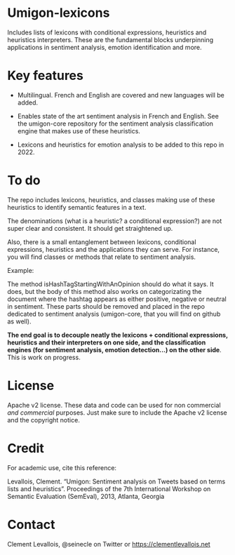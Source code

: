 # Umigon-lexicons

Includes lists of lexicons with conditional expressions, heuristics and heuristics interpreters. These are the fundamental blocks underpinning applications in sentiment analysis, emotion identification and more.

# Key features

* Multilingual. French and English are covered and new languages will be added.

* Enables state of the art sentiment analysis in French and English. See the umigon-core repository for the sentiment analysis classification engine that makes use of these heuristics.

* Lexicons and heuristics for emotion analysis to be added to this repo in 2022.

# To do
The repo includes lexicons, heuristics, and classes making use of these heuristics to identify semantic features in a text.

The denominations (what is a heuristic? a conditional expression?) are not super clear and consistent. It should get straightened up.

Also, there is a small entanglement between lexicons, conditional expressions, heuristics and the applications they can serve. For instance, you will find classes or methods that relate to sentiment analysis.

Example:

The method isHashTagStartingWithAnOpinion should do what it says. It does, but the body of this method also works on categorizating the document where the hashtag appears as either positive, negative or neutral in sentiment. These parts should be removed and placed in the repo dedicated to sentiment analysis (umigon-core, that you will find on github as well).

 __The end goal is to decouple neatly the lexicons + conditional expressions, heuristics and their interpreters on one side, and the classification engines (for sentiment analysis, emotion detection...) on the other side__. This is work on progress.

# License
Apache v2 license. These data and code can be used for non commercial *and commercial* purposes. Just make sure to include the Apache v2 license and the copyright notice.


# Credit
For academic use, cite this reference:

Levallois, Clement. “Umigon: Sentiment analysis on Tweets based on terms lists and heuristics”. Proceedings of the 7th International Workshop on Semantic Evaluation (SemEval), 2013, Atlanta, Georgia


# Contact
Clement Levallois, @seinecle on Twitter or https://clementlevallois.net
